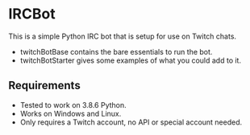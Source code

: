 <h1>IRCBot</h1>

This is a simple Python IRC bot that is setup for use on Twitch chats.<br />
- twitchBotBase contains the bare essentials to run the bot.
- twitchBotStarter gives some examples of what you could add to it.

<h2>Requirements</h2>

- Tested to work on 3.8.6 Python.
- Works on Windows and Linux.
- Only requires a Twitch account, no API or special account needed.
